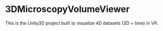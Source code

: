 # 3DMicroscopyVolumeViewer
This is the Unity3D project built to visualize 4D datasets (3D + time) in VR. 
